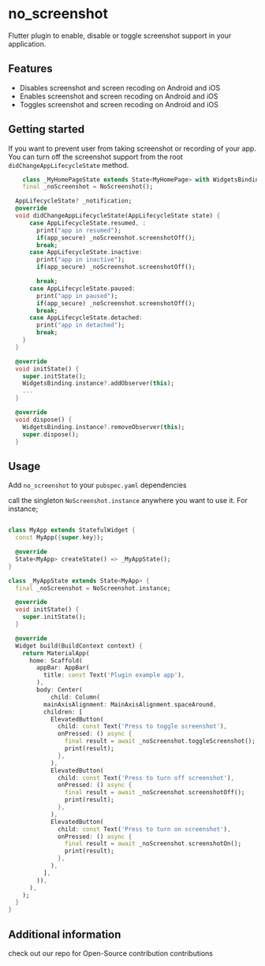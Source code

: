 # no_screenshot

Flutter plugin to enable, disable or toggle screenshot support in your application.

## Features

- Disables screenshot and screen recoding on Android and iOS
- Enables screenshot and screen recoding on Android and iOS
- Toggles screenshot and screen recoding on Android and iOS

## Getting started

If you want to prevent user from taking screenshot or recording of your app. You can turn off the screenshot support from the root `didChangeAppLifecycleState` method.

```dart
    class _MyHomePageState extends State<MyHomePage> with WidgetsBindingObserver {
    final _noScreenshot = NoScreenshot();

  AppLifecycleState? _notification; 
  @override
  void didChangeAppLifecycleState(AppLifecycleState state) {
      case AppLifecycleState.resumed, :
        print("app in resumed");
        if(app_secure) _noScreenshot.screenshotOff();
        break;
      case AppLifecycleState.inactive:
        print("app in inactive");
        if(app_secure) _noScreenshot.screenshotOff();

        break;
      case AppLifecycleState.paused:
        print("app in paused");
        if(app_secure) _noScreenshot.screenshotOff();
        break;
      case AppLifecycleState.detached:
        print("app in detached");
        break;
    }
  }

  @override
  void initState() {
    super.initState();
    WidgetsBinding.instance?.addObserver(this);
    ...
  }

  @override
  void dispose() {
    WidgetsBinding.instance?.removeObserver(this);
    super.dispose();
  }
```

## Usage

Add `no_screenshot` to your `pubspec.yaml` dependencies

call the singleton `NoScreenshot.instance` anywhere you want to use it.
For instance;

```dart

class MyApp extends StatefulWidget {
  const MyApp({super.key});

  @override
  State<MyApp> createState() => _MyAppState();
}

class _MyAppState extends State<MyApp> {
  final _noScreenshot = NoScreenshot.instance;

  @override
  void initState() {
    super.initState();
  }

  @override
  Widget build(BuildContext context) {
    return MaterialApp(
      home: Scaffold(
        appBar: AppBar(
          title: const Text('Plugin example app'),
        ),
        body: Center(
            child: Column(
          mainAxisAlignment: MainAxisAlignment.spaceAround,
          children: [
            ElevatedButton(
              child: const Text('Press to toggle screenshot'),
              onPressed: () async {
                final result = await _noScreenshot.toggleScreenshot();
                print(result);
              },
            ),
            ElevatedButton(
              child: const Text('Press to turn off screenshot'),
              onPressed: () async {
                final result = await _noScreenshot.screenshotOff();
                print(result);
              },
            ),
            ElevatedButton(
              child: const Text('Press to turn on screenshot'),
              onPressed: () async {
                final result = await _noScreenshot.screenshotOn();
                print(result);
              },
            ),
          ],
        )),
      ),
    );
  }
}
```

## Additional information

check out our repo for Open-Source contribution contributions
